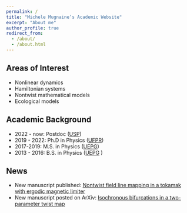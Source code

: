 ```yaml
---
permalink: /
title: "Michele Mugnaine’s Academic Website"
excerpt: "About me"
author_profile: true
redirect_from: 
  - /about/
  - /about.html
---
```


## Areas of Interest
* Nonlinear dynamics
* Hamiltonian systems
* Nontwist mathematical models
* Ecological models

## Academic Background
* 2022 - now: Postdoc ([USP](https://www5.usp.br/))
* 2019 - 2022: Ph.D in Physics ([UFPR](https://ufpr.br/))
* 2017-2019: M.S. in Physics ([UEPG](https://www.uepg.br/))
* 2013 - 2016: B.S. in Physics ([UEPG](https://www.uepg.br/) )

## News

* New manuscript published: [Nontwist field line mapping in a tokamak with ergodic magnetic limiter](https://journals.aps.org/pre/abstract/10.1103/PhysRevE.108.055206)
* New manuscript posted on ArXiv: [Isochronous bifurcations in a two-parameter twist map](https://arxiv.org/abs/2312.12552)
